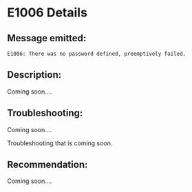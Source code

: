 # E1006 Details

## Message emitted:

`E1006: There was no password defined, preemptively failed.`

## Description:

Coming soon....

## Troubleshooting:

Coming soon....

Troubleshooting that is coming soon.

## Recommendation:

Coming soon....